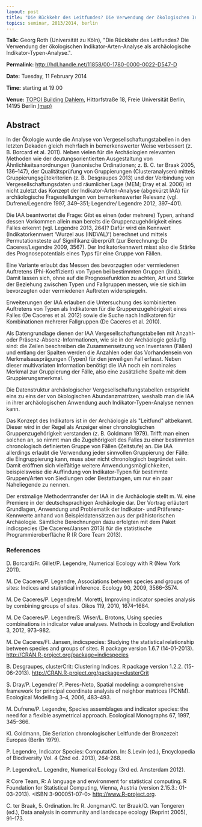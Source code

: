 ```yaml
---
layout: post
title: "Die Rückkehr des Leitfundes? Die Verwendung der ökologischen Indikator-Arten-Analyse als archäologische Indikator-Typen-Analyse."
topics: seminar, 2013/2014, berlin
---
```


**Talk:** Georg Roth (Universität zu Köln), "Die Rückkehr des Leitfundes? Die Verwendung der ökologischen Indikator-Arten-Analyse als archäologische Indikator-Typen-Analyse.".

**Permalink:** <http://hdl.handle.net/11858/00-1780-0000-0022-D547-D>

**Date:** Tuesday, 11 February 2014

**Time:** starting at 19:00

**Venue:** [TOPOI Building Dahlem](http://www.topoi.org/buildings/), Hittorfstraße 18, Freie Universität Berlin, 14195 Berlin [(map)](http://maps.google.de/maps?f=q&source=s_q&hl=de&geocode=&q=Topoi-Haus,+Hittorfstra%C3%9Fe+18,+Dahlem,+Berlin&sll=52.450923,13.282428&sspn=0.011639,0.020814&g=berlin+hittorfstra%C3%9Fe+18&ie=UTF8&ll=52.449641,13.283951&spn=0.011639,0.020814&t=h&z=16)

## Abstract

In der Ökologie wurde die Analyse von Vergesellschaftungstabellen in den letzten Dekaden gleich mehrfach in bemerkenswerter Weise verbessert (z. B. Borcard et al. 2011). Neben vielen für die Archäologien relevanten Methoden wie der deutungsorientierten Ausgestaltung von Ähnlichkeitsanordnungen (kanonische Ordinationen; z. B. C. ter Braak 2005, 136–147), der Qualitätsprüfung von Gruppierungen (Clusteranalysen) mittels Gruppierungsgütekriterien (z. B. Desgraupes 2013) und der Verbindung von Vergesellschaftungsdaten und räumlicher Lage (MEM; Dray et al. 2006) ist nicht zuletzt das Konzept der Indikator-Arten-Analyse (abgekürzt IAA) für archäologische Fragestellungen von bemerkenswerter Relevanz (vgl. Dufrene/Legendre 1997, 349–351; Legendre/ Legendre 2012, 397–401).

Die IAA beantwortet die Frage: Gibt es einen (oder mehrere) Typen, anhand dessen Vorkommen allein man bereits die Gruppenzugehörigkeit eines Falles erkennt (vgl. Legendre 2013, 264)? Dafür wird ein Kennwert (Indikatorkennwert 'Wurzel aus (INDVAL)') berechnet und mittels Permutationsteste auf Signifikanz überprüft (zur Berechnung: De Caceres/Legendre 2009, 3567). Der Indikatorkennwert misst also die Stärke des Prognosepotentials eines Typs für eine Gruppe von Fällen.

Eine Variante erlaubt das Messen des bevorzugten oder vermiedenen Auftretens (Phi-Koeffizient) von Typen bei bestimmten Gruppen (ibid.). Damit lassen sich, ohne auf die Prognosefunktion zu achten, Art und Stärke der Beziehung zwischen Typen und Fallgruppen messen, wie sie sich im bevorzugten oder vermiedenen Auftreten widerspiegeln.

Erweiterungen der IAA erlauben die Untersuchung des kombinierten Auftretens von Typen als Indikatoren für die Gruppenzugehörigkeit eines Falles (De Caceres et al. 2012) sowie die Suche nach Indikatoren für Kombinationen mehrerer Fallgruppen (De Caceres et al. 2010).

Als Datengrundlage dienen der IAA Vergesellschaftungstabellen mit Anzahl- oder Präsenz-Absenz-Informationen, wie sie in der Archäologie geläufig sind: die Zeilen beschreiben die Zusammensetzung von Inventaren (Fällen) und entlang der Spalten werden die Anzahlen oder das Vorhandensein von Merkmalsausprägungen (Typen) für den jeweiligen Fall erfasst. Neben dieser multivariaten Information benötigt die IAA noch ein nominales Merkmal zur Gruppierung der Fälle, also eine zusätzliche Spalte mit dem Gruppierungsmerkmal.

Die Datenstruktur archäologischer Vergesellschaftungstabellen entspricht eins zu eins der von ökologischen Abundanzmatrizen, weshalb man die IAA in ihrer archäologischen Anwendung auch Indikator-Typen-Analyse nennen kann.

Das Konzept des Indikators ist in der Archäologie als "Leitfund" altbekannt. Dieser wird in der Regel als Anzeiger einer chronologischen Gruppenzugehörigkeit verstanden (z. B. Goldmann 1979). Trifft man einen solchen an, so nimmt man die Zugehörigkeit des Falles zu einer bestimmten chronologisch definierten Gruppe von Fällen (Zeitstufe) an. Die IAA allerdings erlaubt die Verwendung jeder sinnvollen Gruppierung der Fälle: die Eingruppierung kann, muss aber nicht chronologisch begründet sein. Damit eröffnen sich vielfältige weitere Anwendungsmöglichkeiten, beispielsweise die Auffindung von Indikator-Typen für bestimmte Gruppen/Arten von Siedlungen oder Bestattungen, um nur ein paar Naheliegende zu nennen.

Der erstmalige Methodentransfer der IAA in die Archäologie stellt m. W. eine Premiere in der deutschsprachigen Archäologie dar. Der Vortrag erläutert Grundlagen, Anwendung und Problematik der Indikator- und Präferenz-Kennwerte anhand von Beispieldatensätzen aus der prähistorischen Archäologie. Sämtliche Berechnungen dazu erfolgten mit dem Paket indicspecies (De Caceres/Jansen 2013) für die statistische Programmieroberfläche R (R Core Team 2013).

### References

D. Borcard/Fr. Gillet/P. Legendre, Numerical Ecology with R (New York 2011).

M. De Caceres/P. Legendre, Associations between species and groups of sites: Indices and statistical inference. Ecology 90, 2009, 3566–3574.

M. De Caceres/P. Legendre/M. Moretti, Improving indicator species analysis by combining groups
of sites. Oikos 119, 2010, 1674–1684.

M. De Caceres/P. Legendre/S. Wiser/L. Brotons, Using species combinations in indicator value
analyses. Methods in Ecology and Evolution 3, 2012, 973–982.

M. De Caceres/Fl. Jansen, indicspecies: Studying the statistical relationship between species and
groups of sites. R package version 1.6.7 (14-01-2013). <http://CRAN.R-project.org/package=indicspecies>

B. Desgraupes, clusterCrit: Clustering Indices. R package version 1.2.2. (15-06-2013). <http://CRAN.R-project.org/package=clusterCrit>

S. Dray/P. Legendre/ P. Peres-Neto, Spatial modeling: a comprehensive framework for principal
coordinate analysis of neighbor matrices (PCNM). Ecological Modelling 3–4, 2006, 483–493.

M. Dufrene/P. Legendre, Species assemblages and indicator species: the need for a flexible asymetrical approach. Ecological Monographs 67, 1997, 345–366.

Kl. Goldmann, Die Seriation chronologischer Leitfunde der Bronzezeit Europas (Berlin 1979).

P. Legendre, Indicator Species: Computation. In: S.Levin (ed.), Encyclopedia of Biodiversity Vol. 4
(2nd ed. 2013), 264-268.

P. Legendre/L. Legendre, Numerical Ecology (3rd ed. Amsterdam 2012).

R Core Team, R: A language and environment for statistical computing. R Foundation for Statistical Computing, Vienna, Austria (version 2.15.3.: 01-03-2013). \<ISBN 3-900051-07-0\> <http://www.R-project.org>.

C. ter Braak, 5. Ordination. In: R. Jongman/C. ter Braak/O. van Tongeren (ed.), Data analysis in community and landscape ecology (Reprint 2005), 91–173.